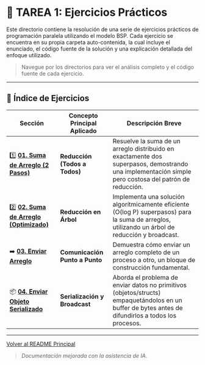 # 📁 TAREA 1: Ejercicios Prácticos

Este directorio contiene la resolución de una serie de ejercicios prácticos de programación paralela utilizando el modelo BSP. Cada ejercicio se encuentra en su propia carpeta auto-contenida, la cual incluye el enunciado, el código fuente de la solución y una explicación detallada del enfoque utilizado.

> Navegue por los directorios para ver el análisis completo y el código fuente de cada ejercicio.

---

## 📖 Índice de Ejercicios

| Sección                                                              | Concepto Principal Aplicado                          | Descripción Breve                                                                                                                      |
| -------------------------------------------------------------------- | ---------------------------------------------------- | -------------------------------------------------------------------------------------------------------------------------------------- |
| 1️⃣ [**01. Suma de Arreglo (2 Pasos)**](./01_Suma_Arreglo_2_Pasos/)      | **Reducción (Todos a Todos)**                        | Resuelve la suma de un arreglo distribuido en exactamente dos superpasos, demostrando una implementación simple pero costosa del patrón de reducción. |
| 2️⃣ [**02. Suma de Arreglo (Optimizado)**](./02_Suma_Arreglo_Optimizado/) | **Reducción en Árbol**                               | Implementa una solución algorítmicamente eficiente (O(log P) superpasos) para la suma de arreglos, utilizando un árbol de reducción y broadcast. |
| ➡️ [**03. Enviar Arreglo**](./03_Enviar_Arreglo/)                        | **Comunicación Punto a Punto**                       | Demuestra cómo enviar un arreglo completo de un proceso a otro, un bloque de construcción fundamental.                                |
| 📦 [**04. Enviar Objeto Serializado**](./04_Enviar_Objeto_Serializado/)  | **Serialización y Broadcast**                        | Aborda el problema de enviar datos no primitivos (objetos/structs) empaquetándolos en un buffer de bytes antes de difundirlos a todos los procesos. |

---
[Volver al README Principal](../README.md)

> *Documentación mejorada con la asistencia de IA.*
